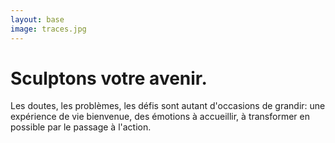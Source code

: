 ```yaml
---
layout: base
image: traces.jpg
---
```


# Sculptons votre avenir.

Les doutes, les problèmes, les défis sont autant d'occasions de grandir: une expérience de vie bienvenue,
des émotions à accueillir, à transformer en possible par le passage à l'action.
